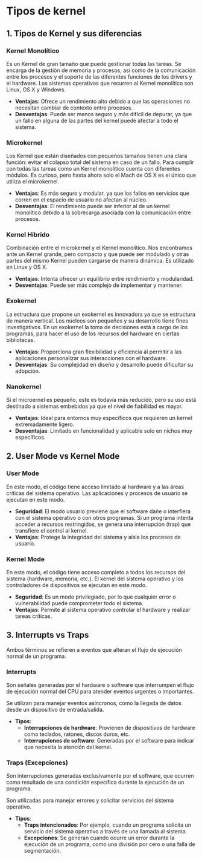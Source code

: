 # Tipos de kernel

## 1. Tipos de Kernel y sus diferencias

### Kernel Monolítico

Es un Kernel de gran tamaño que puede gestionar todas las tareas. Se encarga de la gestión de memoria y procesos, así como de la comunicación entre los procesos y el soporte de las diferentes funciones de los drivers y el hardware. Los sistemas operativos que recurren al Kernel monolítico son Linux, OS X y Windows.

- **Ventajas**: Ofrece un rendimiento alto debido a que las operaciones no necesitan cambiar de contexto entre procesos.
- **Desventajas**: Puede ser menos seguro y más difícil de depurar, ya que un fallo en alguna de las partes del kernel puede afectar a todo el sistema.

### Microkernel

Los Kernel que están diseñados con pequeños tamaños tienen una clara función: evitar el colapso total del sistema en caso de un fallo. Para cumplir con todas las tareas como un Kernel monolítico cuenta con diferentes módulos. Es curioso, pero hasta ahora solo el Mach de OS X es el único que utiliza el microkernel.

- **Ventajas**: Es más seguro y modular, ya que los fallos en servicios que corren en el espacio de usuario no afectan al núcleo.
- **Desventajas**: El rendimiento puede ser inferior al de un kernel monolítico debido a la sobrecarga asociada con la comunicación entre procesos.

### Kernel Híbrido

Combinación entre el microkernel y el Kernel monolítico. Nos encontramos ante un Kernel grande, pero compacto y que puede ser modulado y otras partes del mismo Kernel pueden cargarse de manera dinámica. Es utilizado en Linux y OS X.

- **Ventajas**: Intenta ofrecer un equilibrio entre rendimiento y modularidad.
- **Desventajas**: Puede ser más complejo de implementar y mantener.

### Exokernel

La estructura que propone un exokernel es innovadora ya que se estructura de manera vertical. Los núcleos son pequeños y su desarrollo tiene fines investigativos. En un exokernel la toma de decisiones está a cargo de los programas, para hacer el uso de los recursos del hardware en ciertas bibliotecas.

- **Ventajas**: Proporciona gran flexibilidad y eficiencia al permitir a las aplicaciones personalizar sus interacciones con el hardware.
- **Desventajas**: Su complejidad en diseño y desarrollo puede dificultar su adopción.

### Nanokernel

Si el microernel es pequeño, este es todavía más reducido, pero su uso está destinado a sistemas embebidos ya que el nivel de fiabilidad es mayor.

- **Ventajas**: Ideal para entornos muy específicos que requieren un kernel extremadamente ligero.
- **Desventajas**: Limitado en funcionalidad y aplicable solo en nichos muy específicos.

## 2. User Mode vs Kernel Mode

### User Mode

En este modo, el código tiene acceso limitado al hardware y a las áreas críticas del sistema operativo. Las aplicaciones y procesos de usuario se ejecutan en este modo.

- **Seguridad**: El modo usuario previene que el software dañe o interfiera con el sistema operativo o con otros programas. Si un programa intenta acceder a recursos restringidos, se genera una interrupción (trap) que transfiere el control al kernel.
- **Ventajas**: Protege la integridad del sistema y aísla los procesos de usuario.

### Kernel Mode

En este modo, el código tiene acceso completo a todos los recursos del sistema (hardware, memoria, etc.). El kernel del sistema operativo y los controladores de dispositivos se ejecutan en este modo.

- **Seguridad**: Es un modo privilegiado, por lo que cualquier error o vulnerabilidad puede comprometer todo el sistema.
- **Ventajas**: Permite al sistema operativo controlar el hardware y realizar tareas críticas.

## 3. Interrupts vs Traps

Ambos términos se refieren a eventos que alteran el flujo de ejecución normal de un programa.

### Interrupts

Son señales generadas por el hardware o software que interrumpen el flujo de ejecución normal del CPU para atender eventos urgentes o importantes.

Se utilizan para manejar eventos asíncronos, como la llegada de datos desde un dispositivo de entrada/salida.

- **Tipos**:
  - **Interrupciones de hardware**: Provienen de dispositivos de hardware como teclados, ratones, discos duros, etc.
  - **Interrupciones de software**: Generadas por el software para indicar que necesita la atención del kernel.

### Traps (Excepciones)

Son interrupciones generadas exclusivamente por el software, que ocurren como resultado de una condición específica durante la ejecución de un programa.

Son utilizadas para manejar errores y solicitar servicios del sistema operativo.

- **Tipos**:
  - **Traps intencionados**: Por ejemplo, cuando un programa solicita un servicio del sistema operativo a través de una llamada al sistema.
  - **Excepciones**: Se generan cuando ocurre un error durante la ejecución de un programa, como una división por cero o una falla de segmentación.
